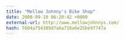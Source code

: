 ```yaml
---
title: "Mellow Johnny's Bike Shop"
date: 2008-09-10 06:20:42 +0000
external-url: http://www.mellowjohnnys.com/
hash: 7604a754309d7a6a718a6e25be97747a
---
```



